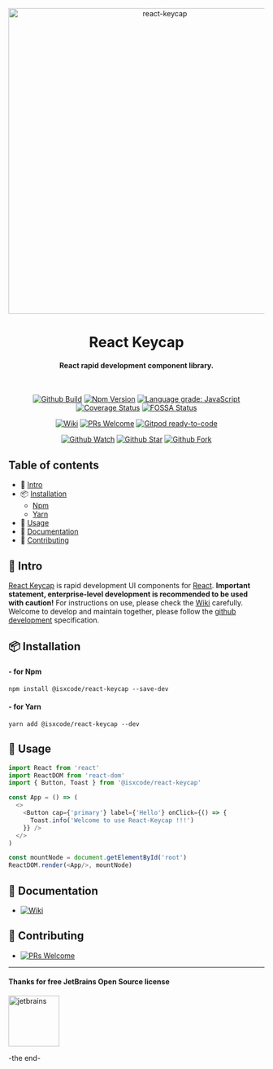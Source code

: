 <p align="center">
  <a href="https://github.com/isxcode/react-keycap">
    <img src="https://gitee.com/isxcode/blogs-galaxy-images/raw/master/keycap/keycap.png" alt="react-keycap" width="600">
  </a>
</p>

<h1 align="center">
    React Keycap
</h1>

<h4 align="center">
    React rapid development component library.
</h4>

<br/>

<div align="center">

[![Github Build](https://github.com/isxcode/react-keycap/workflows/build/badge.svg?branch=latest)](https://github.com/isxcode/react-keycap/actions?query=workflow%3A%22build%22)
[![Npm Version](https://img.shields.io/npm/v/@isxcode/react-keycap)](https://www.npmjs.com/package/@isxcode/react-keycap)
[![Language grade: JavaScript](https://img.shields.io/lgtm/grade/javascript/g/isxcode/react-keycap.svg?logo=lgtm&logoWidth=18)](https://lgtm.com/projects/g/isxcode/react-keycap/context:javascript)
[![Coverage Status](https://coveralls.io/repos/github/isxcode/react-keycap/badge.svg?branch=latest)](https://coveralls.io/github/isxcode/react-keycap?branch=latest)
[![FOSSA Status](https://app.fossa.com/api/projects/git%2Bgithub.com%2Fisxcode%2Freact-keycap.svg?type=shield)](https://app.fossa.com/projects/git%2Bgithub.com%2Fisxcode%2Freact-keycap?ref=badge_shield)

</div>

<div align="center">

[![Wiki](https://img.shields.io/badge/Wiki-docs-important)](https://github.com/isxcode/react-keycap/wiki)
[![PRs Welcome](https://img.shields.io/badge/PRs-welcome-brightgreen.svg)](https://github.com/isxcode/react-keycap/blob/main/CONTRIBUTING.md)
[![Gitpod ready-to-code](https://img.shields.io/badge/Gitpod-ready--to--code-blue?logo=gitpod)](https://gitpod.io/#https://github.com/isxcode/react-keycap)

</div>

<div align="center">

[![Github Watch](https://img.shields.io/github/watchers/isxcode/react-keycap?style=social)](https://github.com/isxcode/react-keycap/watchers)
[![Github Star](https://img.shields.io/github/stars/isxcode/react-keycap?style=social)](https://github.com/isxcode/react-keycap/stargazers)
[![Github Fork](https://img.shields.io/github/forks/isxcode/react-keycap?style=social)](https://github.com/isxcode/react-keycap/network/members)

</div>

## Table of contents

  - 🐣 [Intro](#-intro)
  - 📦 [Installation](#-installation)
    - [Npm](#--for-npm)
    - [Yarn](#--for-yarn)
  - 🔨 [Usage](#-usage)
  - 📒 [Documentation](#-documentation)
  - 👏 [Contributing](#-contributing)

## 🐣 Intro

[React Keycap](https://github.com/isxcode/react-keycap) is rapid development UI components for [React](https://reactjs.org/).
**Important statement, enterprise-level development is recommended to be used with caution!**
For instructions on use, please check the [Wiki](https://github.com/isxcode/react-keycap/wiki) carefully.
Welcome to develop and maintain together, please follow the [github development](https://github.com/isxcode/react-keycap/blob/main/CONTRIBUTING.md) specification.

## 📦 Installation

#### - for Npm

```shell script
npm install @isxcode/react-keycap --save-dev
```

#### - for Yarn

```shell script
yarn add @isxcode/react-keycap --dev
```

## 🔨 Usage

```javascript
import React from 'react'
import ReactDOM from 'react-dom'
import { Button, Toast } from '@isxcode/react-keycap'

const App = () => (
  <>
    <Button cap={'primary'} label={'Hello'} onClick={() => {
      Toast.info('Welcome to use React-Keycap !!!')
    }} />
  </>
)

const mountNode = document.getElementById('root')
ReactDOM.render(<App/>, mountNode)
```

## 📒 Documentation

- [![Wiki](https://img.shields.io/badge/Wiki-docs-important)](https://github.com/isxcode/react-keycap/wiki)

## 👏 Contributing

- [![PRs Welcome](https://img.shields.io/badge/PRs-welcome-brightgreen.svg)](https://github.com/isxcode/react-keycap/blob/main/CONTRIBUTING.md)

***

#### Thanks for free JetBrains Open Source license

<a href="https://www.jetbrains.com/?from=react-keycap" target="_blank"><img src="https://gitee.com/isxcode/blogs-galaxy-images/raw/master/jetbrains/jetbrains-3.png" height="100" alt="jetbrains"/></a>

-the end-
